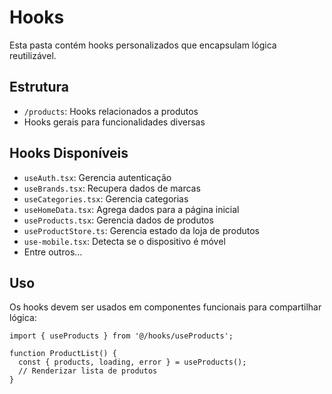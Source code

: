 
# Hooks

Esta pasta contém hooks personalizados que encapsulam lógica reutilizável.

## Estrutura

- `/products`: Hooks relacionados a produtos
- Hooks gerais para funcionalidades diversas

## Hooks Disponíveis

- `useAuth.tsx`: Gerencia autenticação
- `useBrands.tsx`: Recupera dados de marcas
- `useCategories.tsx`: Gerencia categorias
- `useHomeData.tsx`: Agrega dados para a página inicial
- `useProducts.tsx`: Gerencia dados de produtos
- `useProductStore.ts`: Gerencia estado da loja de produtos
- `use-mobile.tsx`: Detecta se o dispositivo é móvel
- Entre outros...

## Uso

Os hooks devem ser usados em componentes funcionais para compartilhar lógica:

```tsx
import { useProducts } from '@/hooks/useProducts';

function ProductList() {
  const { products, loading, error } = useProducts();
  // Renderizar lista de produtos
}
```
